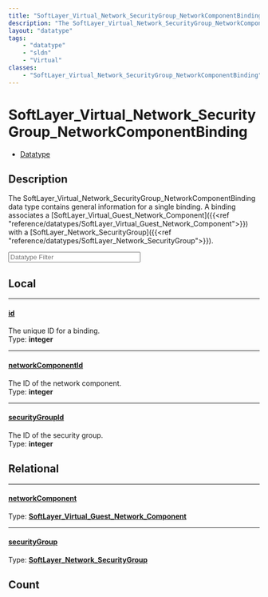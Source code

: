 ```yaml
---
title: "SoftLayer_Virtual_Network_SecurityGroup_NetworkComponentBinding"
description: "The SoftLayer_Virtual_Network_SecurityGroup_NetworkComponentBinding data type contains general information for a single... "
layout: "datatype"
tags:
    - "datatype"
    - "sldn"
    - "Virtual"
classes:
    - "SoftLayer_Virtual_Network_SecurityGroup_NetworkComponentBinding"
---
```


# SoftLayer_Virtual_Network_SecurityGroup_NetworkComponentBinding
<div id='service-datatype'>
    <ul id='sldn-reference-tabs'>
        <li id='datatype'> <a href='/reference/datatypes/SoftLayer_Virtual_Network_SecurityGroup_NetworkComponentBinding' >Datatype</a></li>
    </ul>
</div>

## Description 


The SoftLayer_Virtual_Network_SecurityGroup_NetworkComponentBinding data type contains general information for a single binding. A binding associates a [SoftLayer_Virtual_Guest_Network_Component]({{<ref "reference/datatypes/SoftLayer_Virtual_Guest_Network_Component">}}) with a [SoftLayer_Network_SecurityGroup]({{<ref "reference/datatypes/SoftLayer_Network_SecurityGroup">}}). 





<!-- Filer BEGIN -->
<div class="view-filters">
        <div class="clearfix">
            <div class="search-input-box">
                <input placeholder="Datatype Filter" onkeyup="titleSearch(inputId='prop-input', divId='properties', elementClass='prop-row')" 
                    type="text" id="prop-input" value="" size="30" maxlength="128" class="form-text">
            </div>
        </div>
</div>
<!-- Filer END -->

<div id="properties" class="content">
<div id="localProperties" class="prop-content" >

## Local
<div class="prop-row">

-----
[id]: #id
#### [id]
The unique ID for a binding.  
<span class="type-label">Type: </span>**integer**  



</div>
<div class="prop-row">

-----
[networkComponentId]: #networkcomponentid
#### [networkComponentId]
The ID of the network component.  
<span class="type-label">Type: </span>**integer**  



</div>
<div class="prop-row">

-----
[securityGroupId]: #securitygroupid
#### [securityGroupId]
The ID of the security group.  
<span class="type-label">Type: </span>**integer**  



</div>
</div>
<!-- LOCAL PROPERTY END -->

<div id="relationalProperties"  class="prop-content" >

## Relational
<div class="prop-row">

-----
[networkComponent]: #networkcomponent
#### [networkComponent]
  
<span class="type-label">Type: </span>**<a href='/reference/datatypes/SoftLayer_Virtual_Guest_Network_Component'>SoftLayer_Virtual_Guest_Network_Component </a>**  



</div>
<div class="prop-row">

-----
[securityGroup]: #securitygroup
#### [securityGroup]
  
<span class="type-label">Type: </span>**<a href='/reference/datatypes/SoftLayer_Network_SecurityGroup'>SoftLayer_Network_SecurityGroup </a>**  



</div>

## Count
</div>


